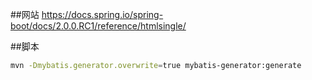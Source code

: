 ##网站
https://docs.spring.io/spring-boot/docs/2.0.0.RC1/reference/htmlsingle/

##脚本
```bash
mvn -Dmybatis.generator.overwrite=true mybatis-generator:generate
```
